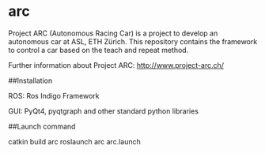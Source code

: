 # arc 

Project ARC (Autonomous Racing Car) is a project to develop an autonomous car at ASL, ETH Zürich. This repository contains the framework to control a car based on the teach and repeat method.

Further information about Project ARC: http://www.project-arc.ch/

##Installation

ROS: Ros Indigo Framework

GUI: PyQt4, pyqtgraph and other standard python libraries

##Launch command

catkin build arc
roslaunch arc arc.launch